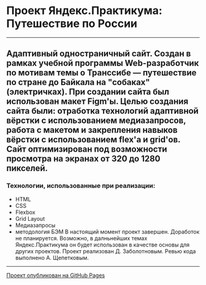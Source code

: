 # Проект Яндекс.Практикума: Путешествие по России
---
Адаптивный одностраничный сайт. Создан в рамках учебной программы Web-разработчик по мотивам темы о Транссибе — путешествие по стране до Байкала на "собаках" (электричках). При создании сайта был использован макет Figm'ы. Целью создания сайта были: отработка технологий адаптивной вёрстки с использованием медиазапросов, работа с макетом и закрепления навыков вёрстки с использованием flex'а и grid'ов. Сайт оптимизирован под возможности просмотра на экранах от 320 до 1280 пикселей.
--- 
### Технологии, использованные при реализации:
* HTML
* CSS
* Flexbox
* Grid Layout
* Медиазапросы
* методология БЭМ
В настоящий момент проект завершен. Доработок не планируется. Возможно, в далньнейших темах Яндекс.Практикума он будет использован в качестве основы для других проектов.
Проект реализован Д. Заболотновым. Ревью кода выполнено А. Щепетковым.
---
[Проект опубликован на GitHub Pages](https://www.yandex.ru "Путешествие по России")

